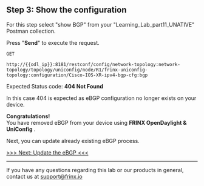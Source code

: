 ## Step 3: Show the configuration

For this step select "show BGP" from your "Learning_Lab_part11_UNATIVE" Postman collection.

Press "**Send**" to execute the request.

```
GET

http://{{odl_ip}}:8181/restconf/config/network-topology:network-topology/topology/uniconfig/node/R1/frinx-uniconfig-topology:configuration/Cisco-IOS-XR-ipv4-bgp-cfg:bgp
```

Expected Status code: **404 Not Found**

In this case 404 is expected as eBGP configuration no longer exists on your device.

**Congratulations!** <br>
You have removed eBGP from your device using **FRINX OpenDaylight & UniConfig** .

Next, you can update already existing eBGP process.

[>>> Next: Update the eBGP <<<](7.md)

---
If you have any questions regarding this lab or our products in general, contact us at [support@frinx.io](mailto:support@frinx.io)